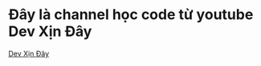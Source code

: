 # Đây là channel học code từ youtube Dev Xịn Đây

[Dev Xịn Đây](https://www.youtube.com/@devxinday/playlists)